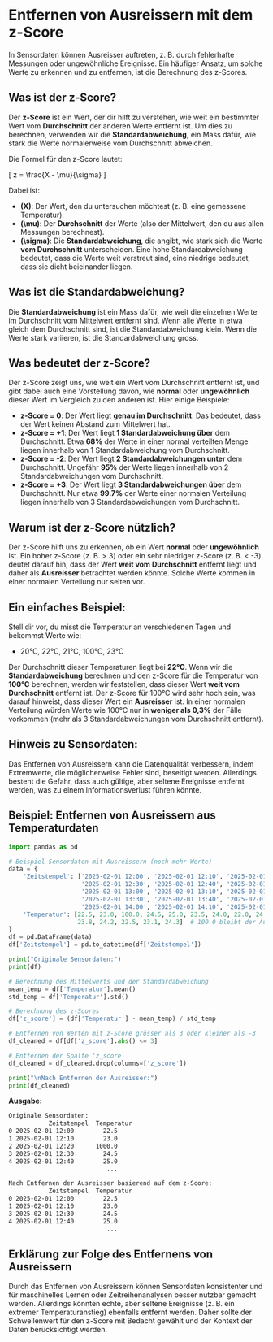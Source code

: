 # Entfernen von Ausreissern mit dem z-Score  

In Sensordaten können Ausreisser auftreten, z. B. durch fehlerhafte Messungen oder ungewöhnliche Ereignisse. Ein häufiger Ansatz, um solche Werte zu erkennen und zu entfernen, ist die Berechnung des z-Scores.  

## Was ist der z-Score?  

Der **z-Score** ist ein Wert, der dir hilft zu verstehen, wie weit ein bestimmter Wert vom **Durchschnitt** der anderen Werte entfernt ist. Um dies zu berechnen, verwenden wir die **Standardabweichung**, ein Mass dafür, wie stark die Werte normalerweise vom Durchschnitt abweichen.

Die Formel für den z-Score lautet:

\[
z = \frac{X - \mu}{\sigma}
\]

Dabei ist:

- **\(X\)**: Der Wert, den du untersuchen möchtest (z. B. eine gemessene Temperatur).
- **\(\mu\)**: Der **Durchschnitt** der Werte (also der Mittelwert, den du aus allen Messungen berechnest).
- **\(\sigma\)**: Die **Standardabweichung**, die angibt, wie stark sich die Werte **vom Durchschnitt** unterscheiden. Eine hohe Standardabweichung bedeutet, dass die Werte weit verstreut sind, eine niedrige bedeutet, dass sie dicht beieinander liegen.

## Was ist die Standardabweichung?  

Die **Standardabweichung** ist ein Mass dafür, wie weit die einzelnen Werte im Durchschnitt vom Mittelwert entfernt sind. Wenn alle Werte in etwa gleich dem Durchschnitt sind, ist die Standardabweichung klein. Wenn die Werte stark variieren, ist die Standardabweichung gross.

## Was bedeutet der z-Score?  

Der z-Score zeigt uns, wie weit ein Wert vom Durchschnitt entfernt ist, und gibt dabei auch eine Vorstellung davon, wie **normal** oder **ungewöhnlich** dieser Wert im Vergleich zu den anderen ist. Hier einige Beispiele:

- **z-Score = 0**: Der Wert liegt **genau im Durchschnitt**. Das bedeutet, dass der Wert keinen Abstand zum Mittelwert hat.
- **z-Score = +1**: Der Wert liegt **1 Standardabweichung über** dem Durchschnitt. Etwa **68%** der Werte in einer normal verteilten Menge liegen innerhalb von 1 Standardabweichung vom Durchschnitt.
- **z-Score = -2**: Der Wert liegt **2 Standardabweichungen unter** dem Durchschnitt. Ungefähr **95%** der Werte liegen innerhalb von 2 Standardabweichungen vom Durchschnitt.
- **z-Score = +3**: Der Wert liegt **3 Standardabweichungen über** dem Durchschnitt. Nur etwa **99.7%** der Werte einer normalen Verteilung liegen innerhalb von 3 Standardabweichungen vom Durchschnitt.

## Warum ist der z-Score nützlich?  

Der z-Score hilft uns zu erkennen, ob ein Wert **normal** oder **ungewöhnlich** ist. Ein hoher z-Score (z. B. > 3) oder ein sehr niedriger z-Score (z. B. < -3) deutet darauf hin, dass der Wert **weit vom Durchschnitt** entfernt liegt und daher als **Ausreisser** betrachtet werden könnte. Solche Werte kommen in einer normalen Verteilung nur selten vor.

## Ein einfaches Beispiel:  

Stell dir vor, du misst die Temperatur an verschiedenen Tagen und bekommst Werte wie:
- 20°C, 22°C, 21°C, 100°C, 23°C

Der Durchschnitt dieser Temperaturen liegt bei **22°C**. Wenn wir die **Standardabweichung** berechnen und den z-Score für die Temperatur von **100°C** berechnen, werden wir feststellen, dass dieser Wert **weit vom Durchschnitt** entfernt ist. Der z-Score für 100°C wird sehr hoch sein, was darauf hinweist, dass dieser Wert ein **Ausreisser** ist. In einer normalen Verteilung würden Werte wie 100°C nur in **weniger als 0,3%** der Fälle vorkommen (mehr als 3 Standardabweichungen vom Durchschnitt entfernt).

## Hinweis zu Sensordaten:  

Das Entfernen von Ausreissern kann die Datenqualität verbessern, indem Extremwerte, die möglicherweise Fehler sind, beseitigt werden. Allerdings besteht die Gefahr, dass auch gültige, aber seltene Ereignisse entfernt werden, was zu einem Informationsverlust führen könnte.  

## Beispiel: Entfernen von Ausreissern aus Temperaturdaten  

```python
import pandas as pd

# Beispiel-Sensordaten mit Ausreissern (noch mehr Werte)
data = {
    'Zeitstempel': ['2025-02-01 12:00', '2025-02-01 12:10', '2025-02-01 12:20', 
                    '2025-02-01 12:30', '2025-02-01 12:40', '2025-02-01 12:50', 
                    '2025-02-01 13:00', '2025-02-01 13:10', '2025-02-01 13:20', 
                    '2025-02-01 13:30', '2025-02-01 13:40', '2025-02-01 13:50', 
                    '2025-02-01 14:00', '2025-02-01 14:10', '2025-02-01 14:20'],
    'Temperatur': [22.5, 23.0, 100.0, 24.5, 25.0, 23.5, 24.0, 22.0, 24.5, 23.0, 
                   23.8, 24.2, 22.5, 23.1, 24.3]  # 100.0 bleibt der Ausreisser
}
df = pd.DataFrame(data)
df['Zeitstempel'] = pd.to_datetime(df['Zeitstempel'])

print("Originale Sensordaten:")
print(df)

# Berechnung des Mittelwerts und der Standardabweichung
mean_temp = df['Temperatur'].mean()
std_temp = df['Temperatur'].std()

# Berechnung des z-Scores
df['z_score'] = (df['Temperatur'] - mean_temp) / std_temp

# Entfernen von Werten mit z-Score grösser als 3 oder kleiner als -3
df_cleaned = df[df['z_score'].abs() <= 3]

# Entfernen der Spalte 'z_score'
df_cleaned = df_cleaned.drop(columns=['z_score'])

print("\nNach Entfernen der Ausreisser:")
print(df_cleaned)
```

**Ausgabe:**  
```txt
Originale Sensordaten:
           Zeitstempel  Temperatur
0 2025-02-01 12:00        22.5
1 2025-02-01 12:10        23.0
2 2025-02-01 12:20      1000.0
3 2025-02-01 12:30        24.5
4 2025-02-01 12:40        25.0
                           ...

Nach Entfernen der Ausreisser basierend auf dem z-Score:
           Zeitstempel  Temperatur
0 2025-02-01 12:00        22.5
1 2025-02-01 12:10        23.0
3 2025-02-01 12:30        24.5
4 2025-02-01 12:40        25.0
                           ...
```

## Erklärung zur Folge des Entfernens von Ausreissern  

Durch das Entfernen von Ausreissern können Sensordaten konsistenter und für maschinelles Lernen oder Zeitreihenanalysen besser nutzbar gemacht werden. Allerdings könnten echte, aber seltene Ereignisse (z. B. ein extremer Temperaturanstieg) ebenfalls entfernt werden. Daher sollte der Schwellenwert für den z-Score mit Bedacht gewählt und der Kontext der Daten berücksichtigt werden.